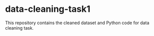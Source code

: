 # data-cleaning-task1
This repository contains the cleaned dataset and Python code for data cleaning task.
